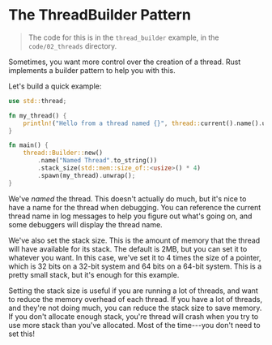 # The ThreadBuilder Pattern

> The code for this is in the `thread_builder` example, in the `code/02_threads` directory.

Sometimes, you want more control over the creation of a thread. Rust implements a builder pattern to help you with this.

Let's build a quick example:

```rust
use std::thread;

fn my_thread() {
    println!("Hello from a thread named {}", thread::current().name().unwrap());
}

fn main() {
    thread::Builder::new()
        .name("Named Thread".to_string())
        .stack_size(std::mem::size_of::<usize>() * 4)
        .spawn(my_thread).unwrap();
}
```

We've *named* the thread. This doesn't actually do much, but it's nice to have a name for the thread when debugging. You can reference the current thread name in log messages to help you figure out what's going on, and some debuggers will display the thread name.

We've also set the stack size. This is the amount of memory that the thread will have available for its stack. The default is 2MB, but you can set it to whatever you want. In this case, we've set it to 4 times the size of a pointer, which is 32 bits on a 32-bit system and 64 bits on a 64-bit system. This is a pretty small stack, but it's enough for this example.

Setting the stack size is useful if you are running a lot of threads, and want to reduce the memory overhead of each thread. If you have a lot of threads, and they're not doing much, you can reduce the stack size to save memory. If you don't allocate enough stack, you're thread will crash when you try to use more stack than you've allocated. Most of the time---you don't need to set this!